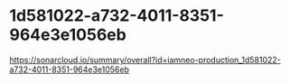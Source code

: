 # 1d581022-a732-4011-8351-964e3e1056eb
https://sonarcloud.io/summary/overall?id=iamneo-production_1d581022-a732-4011-8351-964e3e1056eb
